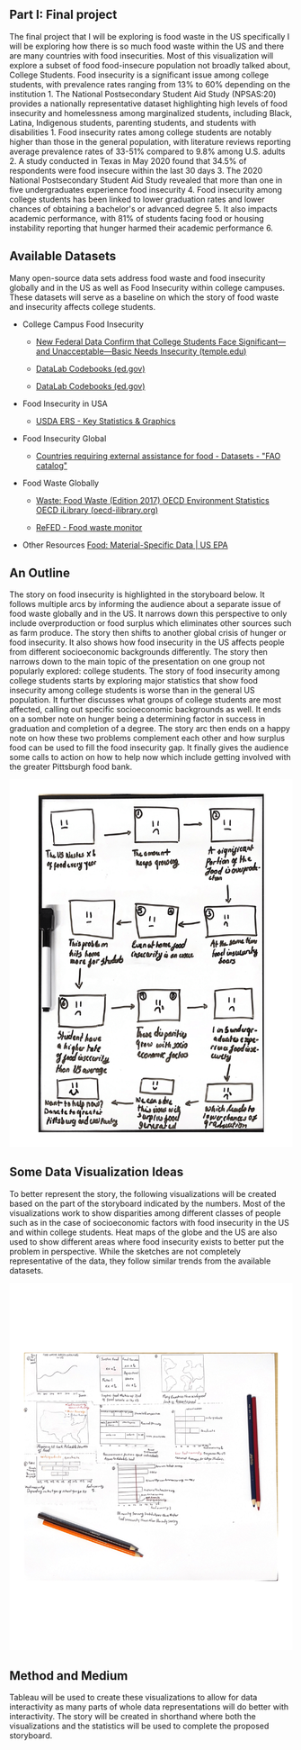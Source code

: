 ## Part I: Final project

The final project that I will be exploring is food waste in the US specifically I will be exploring how there is so much food waste within the US and there are many countries with food insecurities. Most of this visualization will explore a subset of food food-insecure population not broadly talked about, College Students. 
Food insecurity is a significant issue among college students, with prevalence rates ranging from 13% to 60% depending on the institution 1. The National Postsecondary Student Aid Study (NPSAS:20) provides a nationally representative dataset highlighting high levels of food insecurity and homelessness among marginalized students, including Black, Latina, Indigenous students, parenting students, and students with disabilities 1.
Food insecurity rates among college students are notably higher than those in the general population, with literature reviews reporting average prevalence rates of 33-51% compared to 9.8% among U.S. adults 2.
A study conducted in Texas in May 2020 found that 34.5% of respondents were food insecure within the last 30 days 3. The 2020 National Postsecondary Student Aid Study revealed that more than one in five undergraduates experience food insecurity 4.
Food insecurity among college students has been linked to lower graduation rates and lower chances of obtaining a bachelor's or advanced degree 5. It also impacts academic performance, with 81% of students facing food or housing instability reporting that hunger harmed their academic performance 6.

## Available Datasets

Many open-source data sets address food waste and food insecurity globally and in the US as well as Food Insecurity within college campuses. These datasets will serve as a baseline on which the story of food waste and insecurity affects college students.

- College Campus Food Insecurity

	- [New Federal Data Confirm that College Students Face Significant—and Unacceptable—Basic Needs Insecurity (temple.edu)](https://hope.temple.edu/npsas)

	- [DataLab Codebooks (ed.gov)](https://nces.ed.gov/datalab/codebooks/by-variable-name/157-national-postsecondary-student-aid-study-2020-undergraduate-students)

	- [DataLab Codebooks (ed.gov)](https://nces.ed.gov/datalab/codebooks/by-variable-name/158-national-postsecondary-student-aid-study-2020-graduate-students)

- Food Insecurity in USA

	- [USDA ERS - Key Statistics & Graphics](https://www.ers.usda.gov/topics/food-nutrition-assistance/food-security-in-the-u-s/key-statistics-graphics/)

- Food Insecurity Global

	- [Countries requiring external assistance for food - Datasets - "FAO catalog"](https://data.apps.fao.org/catalog/dataset/countries-requiring-external-assistance-for-food)

- Food Waste Globally

	- [Waste: Food Waste (Edition 2017) OECD Environment Statistics OECD iLibrary (oecd-ilibrary.org)](https://www.oecd-ilibrary.org/agriculture-and-food/data/oecd-environment-statistics/waste-food-waste-edition-2017_ee807a23-en)

	- [ReFED - Food waste monitor](https://insights-engine.refed.org/food-waste-monitor?view=overview&year=2022)

- Other Resources [Food: Material-Specific Data | US EPA](https://www.epa.gov/facts-and-figures-about-materials-waste-and-recycling/food-material-specific-data)

## An Outline

The story on food insecurity is highlighted in the storyboard below. It follows multiple arcs by informing the audience about a separate issue of food waste globally and in the US. It narrows down this perspective to only include overproduction or food surplus which eliminates other sources such as farm produce. The story then shifts to another global crisis of hunger or food insecurity. It also shows how food insecurity in the US affects people from different socioeconomic backgrounds differently. The story then narrows down to the main topic of the presentation on one group not popularly explored: college students.
The story of food insecurity among college students starts by exploring major statistics that show food insecurity among college students is worse than in the general US population. It further discusses what groups of college students are most affected, calling out specific socioeconomic backgrounds as well. It ends on a somber note on hunger being a determining factor in success in graduation and completion of a degree. 
The story arc then ends on a happy note on how these two problems complement each other and how surplus food can be used to fill the food insecurity gap. It finally gives the audience some calls to action on how to help now which include getting involved with the greater Pittsburgh food bank.

![Initial Storyboard](/Storyboard.png)

## Some Data Visualization Ideas

To better represent the story, the following visualizations will be created based on the part of the storyboard indicated by the numbers. Most of the visualizations work to show disparities among different classes of people such as in the case of socioeconomic factors with food insecurity in the US and within college students. Heat maps of the globe and the US are also used to show different areas where food insecurity exists to better put the problem in perspective. While the sketches are not completely representative of the data, they follow similar trends from the available datasets.

![Initial Visualizations](/InitialVisualizations.png)

## Method and Medium

Tableau will be used to create these visualizations to allow for data interactivity as many parts of whole data representations will do better with interactivity. The story will be created in shorthand where both the visualizations and the statistics will be used to complete the proposed storyboard. 
